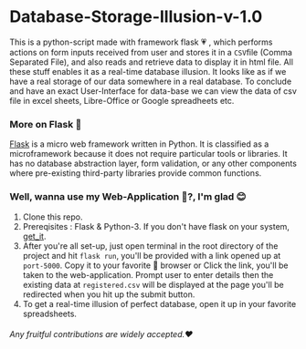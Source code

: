# Database-Storage-Illusion-v-1.0
This is a python-script made with framework flask :heartpulse: , which performs actions on form inputs received from user and stores it in a ```CSV```file (Comma Separated File), and also reads and retrieve data to display it in html file. All these stuff enables it as a real-time database illusion. It looks like as if we have a real storage of our data somewhere in a real database. To conclude and have an exact User-Interface for data-base we can view the data of csv file in excel sheets, Libre-Office or Google spreadheets etc.

### More on Flask :diamond_shape_with_a_dot_inside:
[Flask](https://en.wikipedia.org/wiki/Flask_(web_framework)) is a micro web framework written in Python. It is classified as a microframework because it does not require particular tools or libraries. It has no database abstraction layer, form validation, or any other components where pre-existing third-party libraries provide common functions. 

### Well, wanna use my Web-Application :thinking:?, I'm glad :blush:
1. Clone this repo.
2. Prereqisites : Flask & Python-3. If you don't have flask on your system, [get_it](https://pypi.org/project/Flask/).
3. After you're all set-up, just open terminal in the root directory of the project and hit ```flask run```, you'll be provided with a link opened up at ```port-5000```. Copy it to your favorite :hugs: browser or Click the link, you'll be taken to the web-application. Prompt user to enter details then the existing data at ```registered.csv``` will be displayed at the page you'll be redirected when you hit up the submit button.
4. To get a real-time illusion of perfect database, open it up in your favorite spreadsheets.

###### Any fruitful contributions are widely accepted.:heart:
